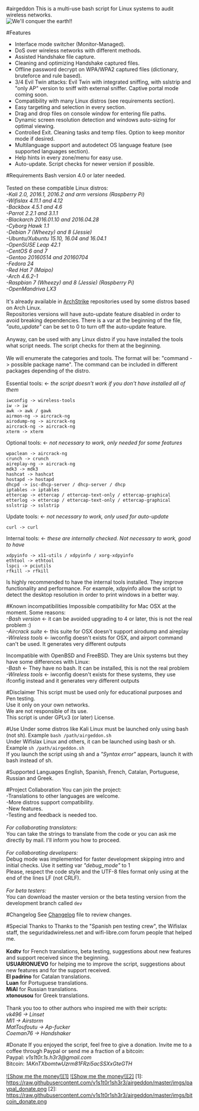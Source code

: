 #airgeddon
This is a multi-use bash script for Linux systems to audit wireless networks.<br/>
<img src="https://raw.githubusercontent.com/v1s1t0r1sh3r3/airgeddon/master/imgs/airgeddon_banner.png" title="We'll conquer the earth!!"/>

#Features
- Interface mode switcher (Monitor-Managed).<br/>
- DoS over wireless networks with different methods.<br/>
- Assisted Handshake file capture.<br/>
- Cleaning and optimizing Handshake captured files.<br/>
- Offline password decrypt on WPA/WPA2 captured files (dictionary, bruteforce and rule based).<br/>
- 3/4 Evil Twin attacks: Evil Twin with integrated sniffing, with sslstrip and "only AP" version to sniff with external sniffer. Captive portal mode coming soon.<br/>
- Compatibility with many Linux distros (see requirements section).<br/>
- Easy targeting and selection in every section.<br/>
- Drag and drop files on console window for entering file paths.<br/>
- Dynamic screen resolution detection and windows auto-sizing for optimal viewing.<br/>
- Controlled Exit. Cleaning tasks and temp files. Option to keep monitor mode if desired.<br/>
- Multilanguage support and autodetect OS language feature (see supported languages section).<br/>
- Help hints in every zone/menu for easy use.<br/>
- Auto-update. Script checks for newer version if possible.

#Requirements
Bash version 4.0 or later needed.<br/>
<br/>
Tested on these compatible Linux distros:<br/>
*-Kali 2.0, 2016.1, 2016.2 and arm versions (Raspberry Pi)*<br/>
*-Wifislax 4.11.1 and 4.12*<br/>
*-Backbox 4.5.1 and 4.6*<br/>
*-Parrot 2.2.1 and 3.1.1*<br/>
*-Blackarch 2016.01.10 and 2016.04.28*<br/>
*-Cyborg Hawk 1.1*<br/>
*-Debian 7 (Wheezy) and 8 (Jessie)*<br/>
*-Ubuntu/Xubuntu 15.10, 16.04 and 16.04.1*<br/>
*-OpenSUSE Leap 42.1*<br/>
*-CentOS 6 and 7*<br/>
*-Gentoo 20160514 and 20160704*<br/>
*-Fedora 24*<br/>
*-Red Hat 7 (Maipo)*<br/>
*-Arch 4.6.2-1*<br/>
*-Raspbian 7 (Wheezy) and 8 (Jessie) (Raspberry Pi)*<br/>
*-OpenMandriva LX3*<br/>
<br/>
It's already available in <a href="https://archstrike.org/wiki">ArchStrike</a> repositories used by some distros based on Arch Linux.<br/>
Repositories versions will have auto-update feature disabled in order to avoid breaking dependencies. There is a var at the beginning of the file, *"auto_update"* can be set to 0 to turn off the auto-update feature.<br/>
<br/>
Anyway, can be used with any Linux distro if you have installed the tools what script needs. The script checks for them at the beginning.<br/>
<br/>
We will enumerate the categories and tools. The format will be: "command -> possible package name". The command can be included in different packages depending of the distro.<br/>
<br/>
Essential tools: <- *the script doesn't work if you don't have installed all of them*
```
iwconfig -> wireless-tools
iw -> iw
awk -> awk / gawk
airmon-ng -> aircrack-ng
airodump-ng -> aircrack-ng
aircrack-ng -> aircrack-ng
xterm -> xterm
```
Optional tools: <- *not necessary to work, only needed for some features*
```
wpaclean -> aircrack-ng
crunch -> crunch
aireplay-ng -> aircrack-ng
mdk3 -> mdk3
hashcat -> hashcat
hostapd -> hostapd
dhcpd -> isc-dhcp-server / dhcp-server / dhcp
iptables -> iptables
ettercap -> ettercap / ettercap-text-only / ettercap-graphical
etterlog -> ettercap / ettercap-text-only / ettercap-graphical
sslstrip -> sslstrip
```
Update tools: <- *not necessary to work, only used for auto-update*<br/>
```
curl -> curl
```
Internal tools: <- *these are internally checked. Not necessary to work, good to have*<br/>
```
xdpyinfo -> x11-utils / xdpyinfo / xorg-xdpyinfo
ethtool -> ethtool
lspci -> pciutils
rfkill -> rfkill
```
Is highly recommended to have the internal tools installed. They improve functionality and performance. For example, xdpyinfo allow the script to detect the desktop resolution in order to print windows in a better way.

#Known incompatibilities
Impossible compatibility for Mac OSX at the moment. Some reasons:<br/>
*-Bash version* <- it can be avoided upgrading to 4 or later, this is not the real problem :)<br/>
*-Aircrack suite* <- this suite for OSX doesn't support airodump and aireplay<br/>
*-Wireless tools* <- iwconfig doesn't exists for OSX, and airport command can't be used. It generates very different outputs<br/>

Incompatible with OpenBSD and FreeBSD. They are Unix systems but they have some differences with Linux:<br/>
*-Bash* <- They have no bash. It can be installed, this is not the real problem<br/>
*-Wireless tools* <- iwconfig doesn't exists for these systems, they use ifconfig instead and it generates very different outputs

#Disclaimer
This script must be used only for educational purposes and Pen testing.<br/>
Use it only on your own networks.<br/>
We are not responsible of its use.<br/>
This script is under GPLv3 (or later) License.

#Use
Under some distros like Kali Linux must be launched only using bash (not sh). Example `bash /path/airgeddon.sh`<br/>
Under Wifislax Linux and others, it can be launched using bash or sh. Example `sh /path/airgeddon.sh`<br/>
If you launch the script using sh and a *"Syntax error"* appears, launch it with bash instead of sh.<br/>

#Supported Languages
English, Spanish, French, Catalan, Portuguese, Russian and Greek.

#Project Collaboration
You can join the project:<br/>
-Translations to other languages are welcome.<br/>
-More distros support compatibility.<br/>
-New features.<br/>
-Testing and feedback is needed too.<br/>
<br/>
*For collaborating translators:*<br/>
You can take the strings to translate from the code or you can ask me directly by mail. I'll inform you how to proceed.<br/>
<br/>
*For collaborating developers:*<br/>
Debug mode was implemented for faster development skipping intro and initial checks. Use it setting var *"debug_mode"* to 1<br/>
Please, respect the code style and the UTF-8 files format only using at the end of the lines LF (not CRLF).<br/>
<br/>
*For beta testers:*<br/>
You can download the master version or the beta testing version from the development branch called `dev`

#Changelog
See <a href="https://github.com/v1s1t0r1sh3r3/airgeddon/blob/master/changelog.txt">Changelog</a> file to review changes.

#Special Thanks to
Thanks to the "Spanish pen testing crew", the Wifislax staff, the seguridadwireless.net and wifi-libre.com forum people that helped me.<br/>
<br/>
**Kcdtv** for French translations, beta testing, suggestions about new features and support received since the beginning.<br/>
**USUARIONUEVO** for helping me to improve the script, suggestions about new features and for the support received.<br/>
**El padrino** for Catalan translations.<br/>
**Luan** for Portuguese translations.<br/>
**MiAl** for Russian translations.<br/>
**xtonousou** for Greek translations.<br/>
<br/>
Thank you too to other authors who inspired me with their scripts:<br/>
*vk496 -> Linset*<br/>
*MI1 -> Airstorm*<br/>
*MatToufoutu -> Ap-fucker*<br/>
*Coeman76 -> Handshaker*

#Donate
If you enjoyed the script, feel free to give a donation. Invite me to a coffee through Paypal or send me a fraction of a bitcoin:<br/>
Paypal: *v1s1t0r.1s.h3r3&#64;gmail.com*<br/>
Bitcoin: *1AKnTXbomtwUzrm81FRzi5acSSXxGteGTH*<br/>
<br/>
<a href="https://www.paypal.com/cgi-bin/webscr?cmd=_s-xclick&hosted_button_id=7ELM486P7XKKG" title="Show me the money!">![Show me the money!][1]</a>&nbsp;<a href="https://blockchain.info/address/1AKnTXbomtwUzrm81FRzi5acSSXxGteGTH" title="Show me the money!">![Show me the money!][2]</a>
[1]: https://raw.githubusercontent.com/v1s1t0r1sh3r3/airgeddon/master/imgs/paypal_donate.png
[2]: https://raw.githubusercontent.com/v1s1t0r1sh3r3/airgeddon/master/imgs/bitcoin_donate.png
